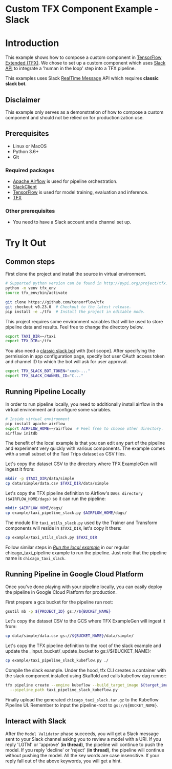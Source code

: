 # Custom TFX Component Example - Slack

# Introduction
This example shows how to compose a custom component in [TensorFlow Extended (TFX)](https://tensorflow.org/tfx). We chose to set up a custom
component which uses [Slack](https://slack.com/) [API](https://slack.dev/python-slackclient/)
to integrate a 'human in the loop' step into a TFX pipeline.

This examples uses Slack [RealTime Message](https://api.slack.com/rtm) API which
requires **classic slack bot**.

## Disclaimer
This example only serves as a demonstration of how to compose a custom component
and should not be relied on for productionization use.

## Prerequisites

* Linux or MacOS
* Python 3.6+
* Git

### Required packages
* [Apache Airflow](https://airflow.apache.org/) is used for pipeline orchestration.
* [SlackClient](https://pypi.org/project/slackclient/)
* [TensorFlow](https://tensorflow.org) is used for model training, evaluation and inference.
* [TFX](https://pypi.org/project/tfx/)

### Other prerequisites
* You need to have a Slack account and a channel set up.

# Try It Out

## Common steps

First clone the project and install the source in virtual environment.

```bash
# Supported python version can be found in http://pypi.org/project/tfx.
python -m venv tfx_env
source tfx_env/bin/activate

git clone https://github.com/tensorflow/tfx
git checkout v0.23.0  # Checkout to the latest release.
pip install -e ./tfx  # Install the project in editable mode.
```

This project requires some environment variables that will be used to store
pipeline data and results. Feel free to change the directory below.

```bash
export TAXI_DIR=~/taxi
export TFX_DIR=~/tfx
```

You also need a
[classic slack bot](https://api.slack.com/authentication/migration#classic) with
[bot scope]. After specifying the permission in app configuration page, specify
bot user OAuth access token and channel ID to which the bot will ask for user
approval.

```bash
export TFX_SLACK_BOT_TOKEN="xoxb-..."
export TFX_SLACK_CHANNEL_ID="C..."
```

## Running Pipeline Locally

In order to run pipeline locally, you need to additionally install airflow in
the virtual environment and configure some variables.

```bash
# Inside virtual environment
pip install apache-airflow
export AIRFLOW_HOME=~/airflow  # Feel free to choose other directory.
airflow initdb
```

The benefit of the local example is that you can edit any part of the pipeline
and experiment very quickly with various components. The example comes with a
small subset of the Taxi Trips dataset as CSV files.

Let's copy the dataset CSV to the directory where TFX ExampleGen will ingest it
from:

```bash
mkdir -p $TAXI_DIR/data/simple
cp data/simple/data.csv $TAXI_DIR/data/simple
```

Let's copy the TFX pipeline definition to Airflow's
`DAGs directory` `($AIRFLOW_HOME/dags)` so it can run the pipeline:

```bash
mkdir $AIRFLOW_HOME/dags/
cp example/taxi_pipeline_slack.py $AIRFLOW_HOME/dags/
```

The module file `taxi_utils_slack.py` used by the Trainer and Transform
components will reside in `$TAXI_DIR`, let's copy it there:

```bash
cp example/taxi_utils_slack.py $TAXI_DIR
```

Follow similar steps in
[*Run the local example*](https://github.com/tensorflow/tfx/tree/master/tfx/examples/chicago_taxi_pipeline#run-the-local-example)
in our regular chicago_taxi_pipeline example to run the pipeline. Just note that
the pipeline name is `chicago_taxi_slack`.

## Running Pipeline in Google Cloud Platform

Once you've done playing with your pipeline locally, you can easily deploy the
pipeline in Google Cloud Platform for production.

First prepare a gcs bucket for the pipeline run root:

```bash
gsutil mb -p ${PROJECT_ID} gs://${BUCKET_NAME}
```

Let's copy the dataset CSV to the GCS where TFX ExampleGen will ingest it
from:

```bash
cp data/simple/data.csv gs://${BUCKET_NAME}/data/simple/
```

Let's copy the TFX pipeline definition to the root of the slack example
and update the _input_bucket/_update_bucket to gs://${BUCKET_NAME}:

```bash
cp example/taxi_pipeline_slack_kubeflow.py ./
```

Compile the slack example. Under the hood, tfx CLI creates a container with the
slack component installed using Skaffold and calls kubeflow dag runner:

```bash
tfx pipeline create --engine kubeflow --build_target_image ${target_image_name} \
  --pipeline_path taxi_pipeline_slack_kubeflow.py
```

Finally upload the generated `chicago_taxi_slack.tar.gz` to the Kubeflow
Pipeline UI. Remember to input the pipeline-root to `gs://${BUCKET_NAME}`.


## Interact with Slack

After the `Model Validator` phase succeeds, you will get a Slack message sent to
your Slack channel asking you to review a model with a URI. If you reply 'LGTM'
or 'approve' (**in thread**), the pipeline will continue to push the model. If
you reply 'decline' or 'reject' (**in thread**), the pipeline will continue
without pushing the model. All the key words are case insensitive. If your reply
fall out of the above keywords, you will get a hint.
